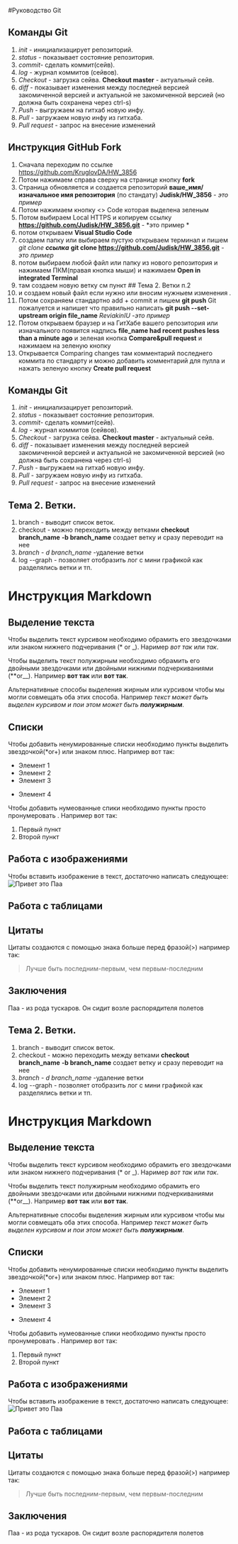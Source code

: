 #Руководство Git

## Команды Git 

1. *init* - инициализацирует репозиторий.
2. *status* - показывает состояние репозитория.
3. *commit*- сделать коммит(сейв).
4. *log* - журнал коммитов (сейвов).
5. *Checkout* - загрузка сейва. **Checkout master** - актуальный сейв.
6. *diff* - показывает изменения между последней версией закомиченной версией и актуальной не закомиченной версией (но должна быть сохранена через ctrl-s)
7. _Push_ - выгружаем на гитхаб новую инфу.
8. _Pull_ - загружаем новую инфу из гитхаба.
9. _Pull request_ - запрос на внесение изменений 

## Инструкция GitHub Fork

1. Сначала переходим по ссылке https://github.com/KruglovDA/HW_3856
2. Потом нажимаем справа сверху на странице кнопку __fork__ 
3. Страница обновляется и создается репозиторий **ваше_имя/изначальное имя репозитория** (по стандату) **Judisk/HW_3856** - *это пример* 
4. Потом нажимаем кнопку <> Code которая выделена зеленым 
5. Потом выбираем Local HTTPS и копируем ссылку **https://github.com/Judisk/HW_3856.git** - *это пример *
6. потом открываем __Visual Studio Code__ 
7. создаем папку или выбираем пустую открываем терминал и пишем *git clone __ссылка__* **git clone https://github.com/Judisk/HW_3856.git** - *это пример*
8. потом выбираем любой файл или папку из нового репозитория и нажимаем ПКМ(правая кнопка мыши) и нажимаем **Open in integrated Terminal**
9. там создаем новую ветку см пункт ## Тема 2. Ветки п.2 
10. и создаем новый файл если нужно или вносим нужныем изменения .
11. Потом сохраняем стандартно add + commit и пишем **git push** Git пожалуется и напишет что правильно написать **git push --set-upstream origin file_name** *ReviakinIU* -*это пример* 
12. Потом открываем браузер и на ГитХабе вашего репозитория или изначального появится надпись  **file_name had recent pushes less than a minute ago** и зеленая кнопка **Compare&pull request** и нажимаем на зеленую кнопку
13. Открывается Comparing changes там комментарий последнего коммита по стандарту и можно добавить комментарий для пулла и нажать зеленую кнопку **Create pull request**

## Команды Git 

1. *init* - инициализацирует репозиторий.
2. *status* - показывает состояние репозитория.
3. *commit*- сделать коммит(сейв).
4. *log* - журнал коммитов (сейвов).
5. *Checkout* - загрузка сейва. **Checkout master** - актуальный сейв.
6. *diff* - показывает изменения между последней версией закомиченной версией и актуальной не закомиченной версией (но должна быть сохранена через ctrl-s)
7. _Push_ - выгружаем на гитхаб новую инфу.
8. _Pull_ - загружаем новую инфу из гитхаба.
9. _Pull request_ - запрос на внесение изменений 

## Тема 2. Ветки.

1. branch - выводит список веток.
2. checkout - можно переходить между ветками **checkout branch_name** **-b branch_name** создает ветку и сразу переводит на нее
3. *branch - d branch_name* -удаление ветки
4. log --graph - позволяет отобразить лог с мини графикой как разделялись ветки и тп.

# Инструкция Markdown

## Выделение текста

Чтобы выделить текст курсивом необходимо обрамить его звездочками или знаком нижнего подчеривания (* or _). Наример *вот так* или _так_.

Чтобы выделить текст полужирным необходимо обрамить его двойными звездочками или двойными нижними подчеркиваниями (**or__). Например **вот так** или __вот так__.

Альтернативные способы выделения жирным или курсивом чтобы мы могли совмещать оба этих способа. Например _текст может быть выделен курсивом и пои этом может быть **полужирным**_.

## Списки
Чтобы добавить ненумированные списки необходимо пункты выделить звездочкой(*or+) или знаком плюс.
Например вот так:
* Элемент 1
* Элемент 2
* Элемент 3
+ Элемент 4

Чтобы добавить нумеованные спики необходимо пункты просто пронумеровать .
Например вот так:
1. Первый пункт
2. Второй пункт

## Работа с изображениями

Чтобы вставить изображение в текст, достаточно написать следующее:
![Привет это Паа](Paa_Warcraft.jpg)

## Работа с таблицами

## Цитаты
Цитаты создаются с помощью знака больше перед фразой(>) например так:
>Лучше быть последним-первым, 
>чем первым-последним

## Заключения
Паа - из рода тускаров. Он сидит возле распорядителя полетов


## Тема 2. Ветки.

1. branch - выводит список веток.
2. checkout - можно переходить между ветками **checkout branch_name** **-b branch_name** создает ветку и сразу переводит на нее
3. *branch - d branch_name* -удаление ветки
4. log --graph - позволяет отобразить лог с мини графикой как разделялись ветки и тп.

# Инструкция Markdown

## Выделение текста

Чтобы выделить текст курсивом необходимо обрамить его звездочками или знаком нижнего подчеривания (* or _). Наример *вот так* или _так_.

Чтобы выделить текст полужирным необходимо обрамить его двойными звездочками или двойными нижними подчеркиваниями (**or__). Например **вот так** или __вот так__.

Альтернативные способы выделения жирным или курсивом чтобы мы могли совмещать оба этих способа. Например _текст может быть выделен курсивом и пои этом может быть **полужирным**_.

## Списки
Чтобы добавить ненумированные списки необходимо пункты выделить звездочкой(*or+) или знаком плюс.
Например вот так:
* Элемент 1
* Элемент 2
* Элемент 3
+ Элемент 4

Чтобы добавить нумеованные спики необходимо пункты просто пронумеровать .
Например вот так:
1. Первый пункт
2. Второй пункт

## Работа с изображениями

Чтобы вставить изображение в текст, достаточно написать следующее:
![Привет это Паа](Paa_Warcraft.jpg)

## Работа с таблицами

## Цитаты
Цитаты создаются с помощью знака больше перед фразой(>) например так:
>Лучше быть последним-первым, 
>чем первым-последним

## Заключения
Паа - из рода тускаров. Он сидит возле распорядителя полетов
